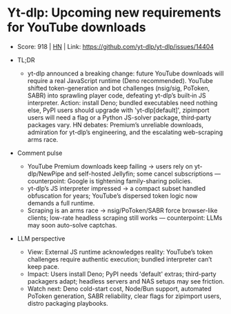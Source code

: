 # Yt-dlp: Upcoming new requirements for YouTube downloads

- Score: 918 | [HN](https://news.ycombinator.com/item?id=45358980) | Link: https://github.com/yt-dlp/yt-dlp/issues/14404

- TL;DR
  - yt-dlp announced a breaking change: future YouTube downloads will require a real JavaScript runtime (Deno recommended). YouTube shifted token-generation and bot challenges (nsig/sig, PoToken, SABR) into sprawling player code, defeating yt-dlp’s built‑in JS interpreter. Action: install Deno; bundled executables need nothing else, PyPI users should upgrade with 'yt-dlp[default]', zipimport users will need a flag or a Python JS-solver package, third‑party packages vary. HN debates: Premium’s unreliable downloads, admiration for yt-dlp’s engineering, and the escalating web-scraping arms race.

- Comment pulse
  - YouTube Premium downloads keep failing → users rely on yt-dlp/NewPipe and self-hosted Jellyfin; some cancel subscriptions — counterpoint: Google is tightening family-sharing policies.
  - yt-dlp’s JS interpreter impressed → a compact subset handled obfuscation for years; YouTube’s dispersed token logic now demands a full runtime.
  - Scraping is an arms race → nsig/PoToken/SABR force browser-like clients; low-rate headless scraping still works — counterpoint: LLMs may soon auto-solve captchas.

- LLM perspective
  - View: External JS runtime acknowledges reality: YouTube’s token challenges require authentic execution; bundled interpreter can’t keep pace.
  - Impact: Users install Deno; PyPI needs 'default' extras; third-party packagers adapt; headless servers and NAS setups may see friction.
  - Watch next: Deno cold-start cost, Node/Bun support, automated PoToken generation, SABR reliability, clear flags for zipimport users, distro packaging playbooks.
